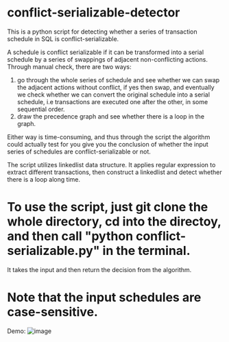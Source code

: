 # conflict-serializable-detector
This is a python script for detecting whether a series of transaction schedule in SQL is conflict-serializable.


A schedule is conflict serializable if it can be transformed into a serial schedule by a series of swappings of adjacent non-conflicting actions.
Through manual check, there are two ways: 
1) go through the whole series of schedule and see whether we can swap the adjacent actions without conflict, if yes then swap, and 
eventually we check whether we can convert the original schedule into a serial schedule, i.e transactions are executed one after the other, in some sequential order.
2) draw the precedence graph and see whether there is a loop in the graph.

Either way is time-consuming, and thus through the script the algorithm could actually test for you give you the conclusion of whether the input series of schedules
are conflict-serializable or not.

The script utilizes linkedlist data structure. It applies regular expression to extract different transactions, then construct a linkedlist and detect whether there is a loop along time.

# To use the script, just git clone the whole directory, cd into the directoy, and then call "python conflict-serializable.py" in the terminal.

It takes the input and then return the decision from the algorithm. 
# Note that the input schedules are case-sensitive.

Demo:
![image](https://user-images.githubusercontent.com/94572804/144966736-a28b5eb3-bb9f-4e47-8e50-a517f9067ef2.png)


